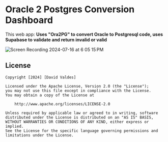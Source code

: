 # Oracle 2 Postgres Conversion Dashboard

This web app: **Uses "Ora2PG" to convert Oracle to Postgresql code, uses Supabase to validate and return invalid or valid**


![Screen Recording 2024-07-16 at 6 05 15 PM](https://github.com/user-attachments/assets/7259e4d7-451b-43d7-bdeb-a4befb7dc6b9)






## License

    Copyright [2024] [David Valdes]

    Licensed under the Apache License, Version 2.0 (the "License");
    you may not use this file except in compliance with the License.
    You may obtain a copy of the License at

        http://www.apache.org/licenses/LICENSE-2.0

    Unless required by applicable law or agreed to in writing, software
    distributed under the License is distributed on an "AS IS" BASIS,
    WITHOUT WARRANTIES OR CONDITIONS OF ANY KIND, either express or implied.
    See the License for the specific language governing permissions and
    limitations under the License.
